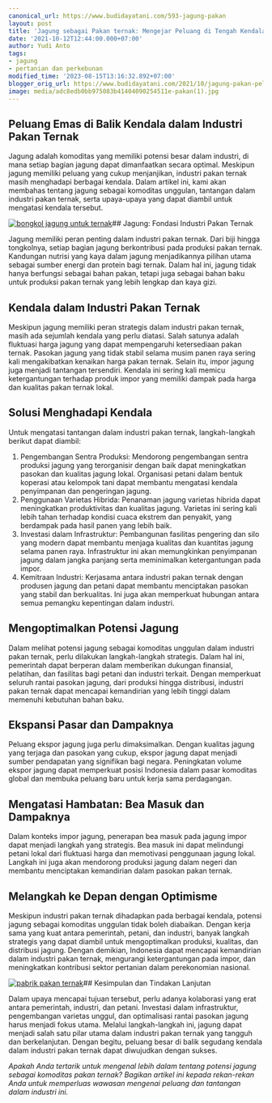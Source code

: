 ```yaml
---
canonical_url: https://www.budidayatani.com/593-jagung-pakan
layout: post
title: 'Jagung sebagai Pakan ternak: Mengejar Peluang di Tengah Kendala'
date: '2021-10-12T12:44:00.000+07:00'
author: Yudi Anto
tags:
- jagung
- pertanian dan perkebunan
modified_time: '2023-08-15T13:16:32.892+07:00'
blogger_orig_url: https://www.budidayatani.com/2021/10/jagung-pakan-peluang-besar-di-balik.html
image: media/adc8edb0bb975083b41404090254511e-pakan(1).jpg
---
```

## Peluang Emas di Balik Kendala dalam Industri Pakan Ternak

Jagung adalah komoditas yang memiliki potensi besar dalam industri, di mana setiap bagian jagung dapat dimanfaatkan secara optimal. Meskipun jagung memiliki peluang yang cukup menjanjikan, industri pakan ternak masih menghadapi berbagai kendala. Dalam artikel ini, kami akan membahas tentang jagung sebagai komoditas unggulan, tantangan dalam industri pakan ternak, serta upaya-upaya yang dapat diambil untuk mengatasi kendala tersebut.

[![bongkol jagung untuk ternak](https://blogger.googleusercontent.com/img/b/R29vZ2xl/AVvXsEgvYIYCjQFGMSXZHxW7xQgksLtcjTN74qRQOTGj4e10H4M2AXca-rwSCDlw_19RdzStufzGNQ9f20VEMKaLLo9AN1mDcRHKkReW9ccdbyClG4X-FOew8ifSmhIvJAKQhg9QFIAy94b2Dfaq-m3rw80iJ2eneN76-teNt10CTKz39EUDfd-iUtUIKaKHocqj/w640-h358/pakan(1).jpg)](https://blogger.googleusercontent.com/img/b/R29vZ2xl/AVvXsEgvYIYCjQFGMSXZHxW7xQgksLtcjTN74qRQOTGj4e10H4M2AXca-rwSCDlw_19RdzStufzGNQ9f20VEMKaLLo9AN1mDcRHKkReW9ccdbyClG4X-FOew8ifSmhIvJAKQhg9QFIAy94b2Dfaq-m3rw80iJ2eneN76-teNt10CTKz39EUDfd-iUtUIKaKHocqj/s2142/pakan(1).jpg)## Jagung: Fondasi Industri Pakan Ternak

Jagung memiliki peran penting dalam industri pakan ternak. Dari biji hingga tongkolnya, setiap bagian jagung berkontribusi pada produksi pakan ternak. Kandungan nutrisi yang kaya dalam jagung menjadikannya pilihan utama sebagai sumber energi dan protein bagi ternak. Dalam hal ini, jagung tidak hanya berfungsi sebagai bahan pakan, tetapi juga sebagai bahan baku untuk produksi pakan ternak yang lebih lengkap dan kaya gizi.

## Kendala dalam Industri Pakan Ternak

Meskipun jagung memiliki peran strategis dalam industri pakan ternak, masih ada sejumlah kendala yang perlu diatasi. Salah satunya adalah fluktuasi harga jagung yang dapat mempengaruhi ketersediaan pakan ternak. Pasokan jagung yang tidak stabil selama musim panen raya sering kali mengakibatkan kenaikan harga pakan ternak. Selain itu, impor jagung juga menjadi tantangan tersendiri. Kendala ini sering kali memicu ketergantungan terhadap produk impor yang memiliki dampak pada harga dan kualitas pakan ternak lokal.

## Solusi Menghadapi Kendala

Untuk mengatasi tantangan dalam industri pakan ternak, langkah-langkah berikut dapat diambil:

1. Pengembangan Sentra Produksi: Mendorong pengembangan sentra produksi jagung yang terorganisir dengan baik dapat meningkatkan pasokan dan kualitas jagung lokal. Organisasi petani dalam bentuk koperasi atau kelompok tani dapat membantu mengatasi kendala penyimpanan dan pengeringan jagung.
2. Penggunaan Varietas Hibrida: Penanaman jagung varietas hibrida dapat meningkatkan produktivitas dan kualitas jagung. Varietas ini sering kali lebih tahan terhadap kondisi cuaca ekstrem dan penyakit, yang berdampak pada hasil panen yang lebih baik.
3. Investasi dalam Infrastruktur: Pembangunan fasilitas pengering dan silo yang modern dapat membantu menjaga kualitas dan kuantitas jagung selama panen raya. Infrastruktur ini akan memungkinkan penyimpanan jagung dalam jangka panjang serta meminimalkan ketergantungan pada impor.
4. Kemitraan Industri: Kerjasama antara industri pakan ternak dengan produsen jagung dan petani dapat membantu menciptakan pasokan yang stabil dan berkualitas. Ini juga akan memperkuat hubungan antara semua pemangku kepentingan dalam industri.

## Mengoptimalkan Potensi Jagung

Dalam melihat potensi jagung sebagai komoditas unggulan dalam industri pakan ternak, perlu dilakukan langkah-langkah strategis. Dalam hal ini, pemerintah dapat berperan dalam memberikan dukungan finansial, pelatihan, dan fasilitas bagi petani dan industri terkait. Dengan memperkuat seluruh rantai pasokan jagung, dari produksi hingga distribusi, industri pakan ternak dapat mencapai kemandirian yang lebih tinggi dalam memenuhi kebutuhan bahan baku.

## Ekspansi Pasar dan Dampaknya

Peluang ekspor jagung juga perlu dimaksimalkan. Dengan kualitas jagung yang terjaga dan pasokan yang cukup, ekspor jagung dapat menjadi sumber pendapatan yang signifikan bagi negara. Peningkatan volume ekspor jagung dapat memperkuat posisi Indonesia dalam pasar komoditas global dan membuka peluang baru untuk kerja sama perdagangan.

## Mengatasi Hambatan: Bea Masuk dan Dampaknya

Dalam konteks impor jagung, penerapan bea masuk pada jagung impor dapat menjadi langkah yang strategis. Bea masuk ini dapat melindungi petani lokal dari fluktuasi harga dan memotivasi penggunaan jagung lokal. Langkah ini juga akan mendorong produksi jagung dalam negeri dan membantu menciptakan kemandirian dalam pasokan pakan ternak.

## Melangkah ke Depan dengan Optimisme

Meskipun industri pakan ternak dihadapkan pada berbagai kendala, potensi jagung sebagai komoditas unggulan tidak boleh diabaikan. Dengan kerja sama yang kuat antara pemerintah, petani, dan industri, banyak langkah strategis yang dapat diambil untuk mengoptimalkan produksi, kualitas, dan distribusi jagung. Dengan demikian, Indonesia dapat mencapai kemandirian dalam industri pakan ternak, mengurangi ketergantungan pada impor, dan meningkatkan kontribusi sektor pertanian dalam perekonomian nasional.

[![pabrik pakan ternak](https://blogger.googleusercontent.com/img/b/R29vZ2xl/AVvXsEiADUkWiBzrdd9KjVu4OSe28T1qlmulWRRa89NR3WwXSesJfJ0UcT5HNO19Pq6RtValRmp_CuVmCLEDX69c8WsopjpFcCKZc8Fd0tXjVlmnw-62sYgOtj5srkVnny-LMGv6AJ6nLcWrvwiw6w72bUClhy3eHKttZGkrryxIY-OB3JqK3x9oJCrZI0N1uPXn/w640-h374/jagung(3).jpg)](https://blogger.googleusercontent.com/img/b/R29vZ2xl/AVvXsEiADUkWiBzrdd9KjVu4OSe28T1qlmulWRRa89NR3WwXSesJfJ0UcT5HNO19Pq6RtValRmp_CuVmCLEDX69c8WsopjpFcCKZc8Fd0tXjVlmnw-62sYgOtj5srkVnny-LMGv6AJ6nLcWrvwiw6w72bUClhy3eHKttZGkrryxIY-OB3JqK3x9oJCrZI0N1uPXn/s2052/jagung(3).jpg)## Kesimpulan dan Tindakan Lanjutan

Dalam upaya mencapai tujuan tersebut, perlu adanya kolaborasi yang erat antara pemerintah, industri, dan petani. Investasi dalam infrastruktur, pengembangan varietas unggul, dan optimalisasi rantai pasokan jagung harus menjadi fokus utama. Melalui langkah-langkah ini, jagung dapat menjadi salah satu pilar utama dalam industri pakan ternak yang tangguh dan berkelanjutan. Dengan begitu, peluang besar di balik segudang kendala dalam industri pakan ternak dapat diwujudkan dengan sukses.

*Apakah Anda tertarik untuk mengenal lebih dalam tentang potensi jagung sebagai komoditas pakan ternak? Bagikan artikel ini kepada rekan-rekan Anda untuk memperluas wawasan mengenai peluang dan tantangan dalam industri ini.*


